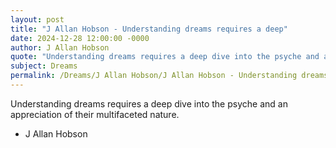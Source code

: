 ```yaml
---
layout: post
title: "J Allan Hobson - Understanding dreams requires a deep"
date: 2024-12-28 12:00:00 -0000
author: J Allan Hobson
quote: "Understanding dreams requires a deep dive into the psyche and an appreciation of their multifaceted nature."
subject: Dreams
permalink: /Dreams/J Allan Hobson/J Allan Hobson - Understanding dreams requires a deep
---
```


Understanding dreams requires a deep dive into the psyche and an appreciation of their multifaceted nature.

- J Allan Hobson
